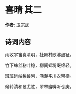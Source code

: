 # 喜晴  其二

**作者**: 卫宗武

## 诗词内容

雨收宇宙喜清明，社舞村歌沸鼓钲。

竹下蛛丝粘叶稳，柳间蝶粉缀绵轻。

班班远岫髻鬟列，滟滟平川衣带横。

候转清和景尤胜，翠林幽哢听仓庚。


